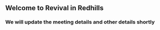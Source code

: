 ## Welcome to Revival in Redhills


### We will update the meeting details and other details shortly
